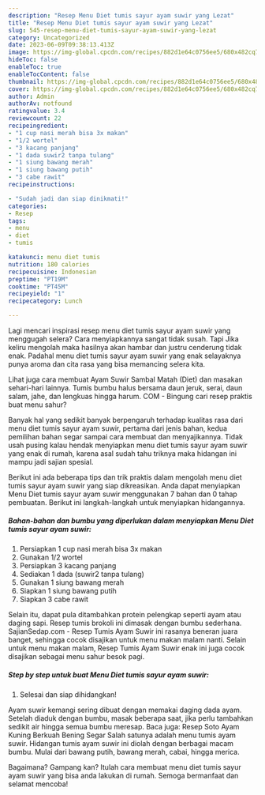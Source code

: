 ```yaml
---
description: "Resep Menu Diet tumis sayur ayam suwir yang Lezat"
title: "Resep Menu Diet tumis sayur ayam suwir yang Lezat"
slug: 545-resep-menu-diet-tumis-sayur-ayam-suwir-yang-lezat
category: Uncategorized
date: 2023-06-09T09:38:13.413Z
image: https://img-global.cpcdn.com/recipes/882d1e64c0756ee5/680x482cq70/menu-diet-tumis-sayur-ayam-suwir-foto-resep-utama.jpg
hideToc: false
enableToc: true
enableTocContent: false
thumbnail: https://img-global.cpcdn.com/recipes/882d1e64c0756ee5/680x482cq70/menu-diet-tumis-sayur-ayam-suwir-foto-resep-utama.jpg
cover: https://img-global.cpcdn.com/recipes/882d1e64c0756ee5/680x482cq70/menu-diet-tumis-sayur-ayam-suwir-foto-resep-utama.jpg
author: Admin
authorAv: notfound
ratingvalue: 3.4
reviewcount: 22
recipeingredient:
- "1 cup nasi merah bisa 3x makan"
- "1/2 wortel"
- "3 kacang panjang"
- "1 dada suwir2 tanpa tulang"
- "1 siung bawang merah"
- "1 siung bawang putih"
- "3 cabe rawit"
recipeinstructions:

- "Sudah jadi dan siap dinikmati!"
categories:
- Resep
tags:
- menu
- diet
- tumis

katakunci: menu diet tumis 
nutrition: 180 calories
recipecuisine: Indonesian
preptime: "PT19M"
cooktime: "PT45M"
recipeyield: "1"
recipecategory: Lunch

---
```



Lagi mencari inspirasi resep menu diet tumis sayur ayam suwir yang menggugah selera? Cara menyiapkannya sangat tidak susah. Tapi Jika keliru mengolah maka hasilnya akan hambar dan justru cenderung tidak enak. Padahal menu diet tumis sayur ayam suwir yang enak selayaknya punya aroma dan cita rasa yang bisa memancing selera kita.


Lihat juga cara membuat Ayam Suwir Sambal Matah (Diet) dan masakan sehari-hari lainnya. Tumis bumbu halus bersama daun jeruk, serai, daun salam, jahe, dan lengkuas hingga harum. COM - Bingung cari resep praktis buat menu sahur?

Banyak hal yang sedikit banyak berpengaruh terhadap kualitas rasa dari menu diet tumis sayur ayam suwir, pertama dari jenis bahan, kedua pemilihan bahan segar sampai cara membuat dan menyajikannya. Tidak usah pusing kalau hendak menyiapkan menu diet tumis sayur ayam suwir yang enak di rumah, karena asal sudah tahu triknya maka hidangan ini mampu jadi sajian spesial.


Berikut ini ada beberapa tips dan trik praktis dalam mengolah menu diet tumis sayur ayam suwir yang siap dikreasikan. Anda dapat menyiapkan Menu Diet tumis sayur ayam suwir menggunakan 7 bahan dan 0 tahap pembuatan. Berikut ini langkah-langkah untuk menyiapkan hidangannya.

<!--inarticleads1-->

##### Bahan-bahan dan bumbu yang diperlukan dalam menyiapkan Menu Diet tumis sayur ayam suwir:

1. Persiapkan 1 cup nasi merah bisa 3x makan
1. Gunakan 1/2 wortel
1. Persiapkan 3 kacang panjang
1. Sediakan 1 dada (suwir2 tanpa tulang)
1. Gunakan 1 siung bawang merah
1. Siapkan 1 siung bawang putih
1. Siapkan 3 cabe rawit


Selain itu, dapat pula ditambahkan protein pelengkap seperti ayam atau daging sapi. Resep tumis brokoli ini dimasak dengan bumbu sederhana. SajianSedap.com - Resep Tumis Ayam Suwir ini rasanya beneran juara banget, sehingga cocok disajikan untuk menu makan malam nanti. Selain untuk menu makan malam, Resep Tumis Ayam Suwir enak ini juga cocok disajikan sebagai menu sahur besok pagi. 

<!--inarticleads2-->

##### Step by step untuk buat Menu Diet tumis sayur ayam suwir:


1. Selesai dan siap dihidangkan!

Ayam suwir kemangi sering dibuat dengan memakai daging dada ayam. Setelah diaduk dengan bumbu, masak beberapa saat, jika perlu tambahkan sedikit air hingga semua bumbu meresap. Baca juga: Resep Soto Ayam Kuning Berkuah Bening Segar Salah satunya adalah menu tumis ayam suwir. Hidangan tumis ayam suwir ini diolah dengan berbagai macam bumbu. Mulai dari bawang putih, bawang merah, cabai, hingga merica. 

Bagaimana? Gampang kan? Itulah cara membuat menu diet tumis sayur ayam suwir yang bisa anda lakukan di rumah. Semoga bermanfaat dan selamat mencoba!
